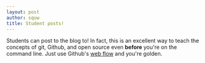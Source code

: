 ```yaml
---
layout: post
author: squw
title: Student posts!
---
```


Students can post to the blog to!  In fact, this is an excellent way to teach the concepts of git, Github, and open source even **before** you're on the command line.  Just use Github's [web flow](https://github.com/blog/1557-github-flow-in-the-browser) and you're golden.
